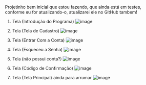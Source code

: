 Projetinho bem inicial que estou fazendo, que ainda está em testes, conforme eu for atualizando-o, atualizarei ele no GitHub tambem!


1. Tela (Introdução do Programa)
![image](https://github.com/user-attachments/assets/6e133389-021f-4cf4-8f09-f77598917a69)

2. Tela (Tela de Cadastro)
![image](https://github.com/user-attachments/assets/1cfc04e9-9c94-46d7-b5de-1950ae62e8c4)

3. Tela (Entrar Com a Conta)
![image](https://github.com/user-attachments/assets/4d016589-b398-497b-95fe-fa1a4281ab3d)

4. Tela (Esqueceu a Senha)
![image](https://github.com/user-attachments/assets/3fae8b83-8b7c-450a-9907-3e96dac170cc)

5. Tela (não possui conta?)
![image](https://github.com/user-attachments/assets/e37c1001-7c0e-46e5-9d97-db31834f3dd7)

6. Tela (Código de Confirmação)
![image](https://github.com/user-attachments/assets/2ae155a8-d260-4302-bd6a-285829d6b382)

7. Tela (Tela Principal) ainda para arrumar
![image](https://github.com/user-attachments/assets/8dc76268-bd64-4470-933c-b07aed5a726a)




